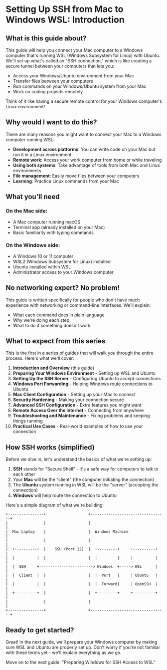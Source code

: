 # Setting Up SSH from Mac to Windows WSL: Introduction

## What is this guide about?

This guide will help you connect your Mac computer to a Windows computer that's running WSL (Windows Subsystem for Linux) with Ubuntu. We'll set up what's called an "SSH connection," which is like creating a secure tunnel between your computers that lets you:

- Access your Windows/Ubuntu environment from your Mac
- Transfer files between your computers
- Run commands on your Windows/Ubuntu system from your Mac
- Work on coding projects remotely

Think of it like having a secure remote control for your Windows computer's Linux environment!

## Why would I want to do this?

There are many reasons you might want to connect your Mac to a Windows computer running WSL:

- **Development across platforms**: You can write code on your Mac but run it in a Linux environment
- **Remote work**: Access your work computer from home or while traveling
- **Using both systems**: Take advantage of tools from both Mac and Linux environments
- **File management**: Easily move files between your computers
- **Learning**: Practice Linux commands from your Mac

## What you'll need

### On the Mac side:
- A Mac computer running macOS
- Terminal app (already installed on your Mac)
- Basic familiarity with typing commands

### On the Windows side:
- A Windows 10 or 11 computer
- WSL2 (Windows Subsystem for Linux) installed
- Ubuntu installed within WSL
- Administrator access to your Windows computer

## No networking expert? No problem!

This guide is written specifically for people who don't have much experience with networking or command-line interfaces. We'll explain:

- What each command does in plain language
- Why we're doing each step
- What to do if something doesn't work

## What to expect from this series

This is the first in a series of guides that will walk you through the entire process. Here's what we'll cover:

1. **Introduction and Overview** (this guide)
2. **Preparing Your Windows Environment** - Setting up WSL and Ubuntu
3. **Setting Up the SSH Server** - Configuring Ubuntu to accept connections
4. **Windows Port Forwarding** - Helping Windows route connections to Ubuntu
5. **Mac Client Configuration** - Setting up your Mac to connect
6. **Security Hardening** - Making your connection secure
7. **Advanced SSH Configuration** - Extra features you might want
8. **Remote Access Over the Internet** - Connecting from anywhere
9. **Troubleshooting and Maintenance** - Fixing problems and keeping things running
10. **Practical Use Cases** - Real-world examples of how to use your connection

## How SSH works (simplified)

Before we dive in, let's understand the basics of what we're setting up:

1. **SSH** stands for "Secure Shell" - it's a safe way for computers to talk to each other
2. Your **Mac** will be the "client" (the computer initiating the connection)
3. The **Ubuntu** system running in WSL will be the "server" (accepting the connection)
4. **Windows** will help route the connection to Ubuntu

Here's a simple diagram of what we're building:

```
+----------------+                   +----------------------------------+
|                |                   |                                  |
|  Mac Laptop    |                   |  Windows Machine                 |
|                |                   |                                  |
|  +----------+  |    SSH (Port 22)  |  +---------+     +----------+   |
|  |          |  |                   |  |         |     |          |   |
|  |  SSH     +------------------------> Windows  +-----> WSL      |   |
|  |  Client  |  |                   |  |  Port   |     | Ubuntu   |   |
|  |          |  |                   |  |  Forward|     | OpenSSH  |   |
|  +----------+  |                   |  +---------+     +----------+   |
|                |                   |                                  |
+----------------+                   +----------------------------------+
```

## Ready to get started?

Great! In the next guide, we'll prepare your Windows computer by making sure WSL and Ubuntu are properly set up. Don't worry if you're not familiar with these terms yet - we'll explain everything as we go.

Move on to the next guide: "Preparing Windows for SSH Access to WSL"
